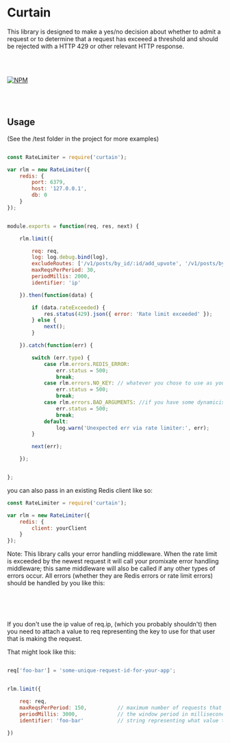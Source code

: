 

# Curtain

This library is designed to make a yes/no decision about whether to admit a request or to determine that
a request has exceeed a threshold and should be rejected with a HTTP 429 or other relevant HTTP response.

<br />
<br />


[![NPM](https://nodei.co/npm/curtain.png?downloads=true&downloadRank=true&stars=true)](https://nodei.co/npm/curtain/)

<br />
<br />

## Usage

(See the /test folder in the project for more examples)


```javascript

const RateLimiter = require('curtain');

var rlm = new RateLimiter({
    redis: {
        port: 6379,
        host: '127.0.0.1',
        db: 0
    }
});


module.exports = function(req, res, next) {

    rlm.limit({

        req: req,
        log: log.debug.bind(log),
        excludeRoutes: ['/v1/posts/by_id/:id/add_upvote', '/v1/posts/by_id/:id/remove_upvote', '/v1/handle/blacklisted'],
        maxReqsPerPeriod: 30,
        periodMillis: 2000,
        identifier: 'ip'

    }).then(function(data) {

        if (data.rateExceeded) {
            res.status(429).json({ error: 'Rate limit exceeded' });
        } else {
            next();
        }

    }).catch(function(err) {

        switch (err.type) { 
            case rlm.errors.REDIS_ERROR:
                err.status = 500;
                break;
            case rlm.errors.NO_KEY: // whatever you chose to use as you're request unique identifier, there was a problem finding it
                err.status = 500;
                break;
            case rlm.errors.BAD_ARGUMENTS: //if you have some dynamicism in your project, then maybe you could pass bad args at runtime
                err.status = 500;
                break;
            default:
                log.warn('Unexpected err via rate limiter:', err);
        }

        next(err);

    });


};

```


you can also pass in an existing Redis client like so:


```javascript
const RateLimiter = require('curtain');

var rlm = new RateLimiter({
    redis: {
        client: yourClient 
    }
});
```

Note: This library calls your error handling middleware. When the rate limit is exceeded by the newest request 
it will call your promixate error handling middleware; this same middleware will also be called if any other types of errors occur. 
All errors (whether they are Redis errors or rate limit errors) should be handled by you like this:

<br />
<br />
<br />

If you don't use the ip value of req.ip, (which you probably shouldn't) then you need to attach a value to req representing 
the key to use for that user that is making the request.

That might look like this:

```javascript

req['foo-bar'] = 'some-unique-request-id-for-your-app';


rlm.limit({

    req: req,
    maxReqsPerPeriod: 150,          // maximum number of requests that are allowed to occur during a window
    periodMillis: 3000,             // the window period in milliseconds
    identifier: 'foo-bar'           // string representing what value to read off the req object
    
})

```